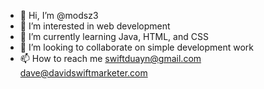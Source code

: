 - 👋 Hi, I’m @modsz3
- 👀 I’m interested in web development
- 🌱 I’m currently learning Java, HTML, and CSS
- 💞️ I’m looking to collaborate on simple development work
- 📫 How to reach me swiftduayn@gmail.com
dave@davidswiftmarketer.com
<!---
modsz3/modsz3 is a ✨ special ✨ repository because its `README.md` (this file) appears on your GitHub profile.
You can click the Preview link to take a look at your changes.
--->
